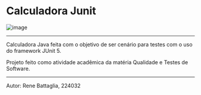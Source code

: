 # Calculadora Junit

![image](https://github.com/renebttg/CalculadoraJunit/assets/114888521/093db0e0-3986-4b06-8983-f64c39e930c5)

<hr>

Calculadora Java feita com o objetivo de ser cenário para testes com o uso do framework JUnit 5. <br>

Projeto feito como atividade acadêmica da matéria Qualidade e Testes de Software.

<hr>

Autor: Rene Battaglia, 224032




